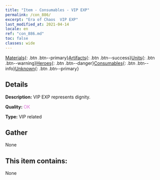 ```yaml
---
title: "Item - Consumables - VIP EXP"
permalink: /con_886/
excerpt: "Era of Chaos  VIP EXP"
last_modified_at: 2021-04-14
locale: en
ref: "con_886.md"
toc: false
classes: wide
---
```

 [Materials](/Items/){: .btn .btn--primary}[Artifacts](/Items/Artifacts/){: .btn .btn--success}[Units](/Items/Units/){: .btn .btn--warning}[Heroes](/Items/Heroes/){: .btn .btn--danger}[Consumables](/Items/Consumables/){: .btn .btn--info}[Unknown](/Items/Unknown/){: .btn .btn--primary}

## Details
 **Description:** VIP EXP represents dignity.

 **Quality:** <span style="color: #DA70D6">OK</span>

 **Type:** VIP related

## Gather

  None

## This item contains:

  None

